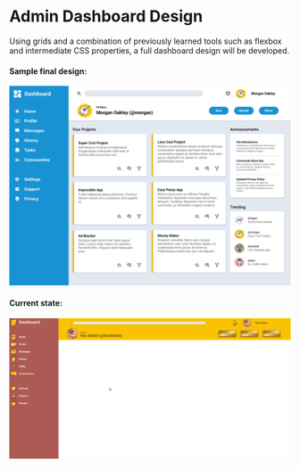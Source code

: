 # Admin Dashboard Design
Using grids and a combination of previously learned tools such as flexbox and intermediate CSS properties, a full dashboard design will be developed.

#### Sample final design:

![An image of The Odin Project's sample final look for admin dashboard](images/sample-dashboard-look.png)

#### Current state:
![An image of the current iteration of the admin dashboard](images/current-dashboard-look.png)